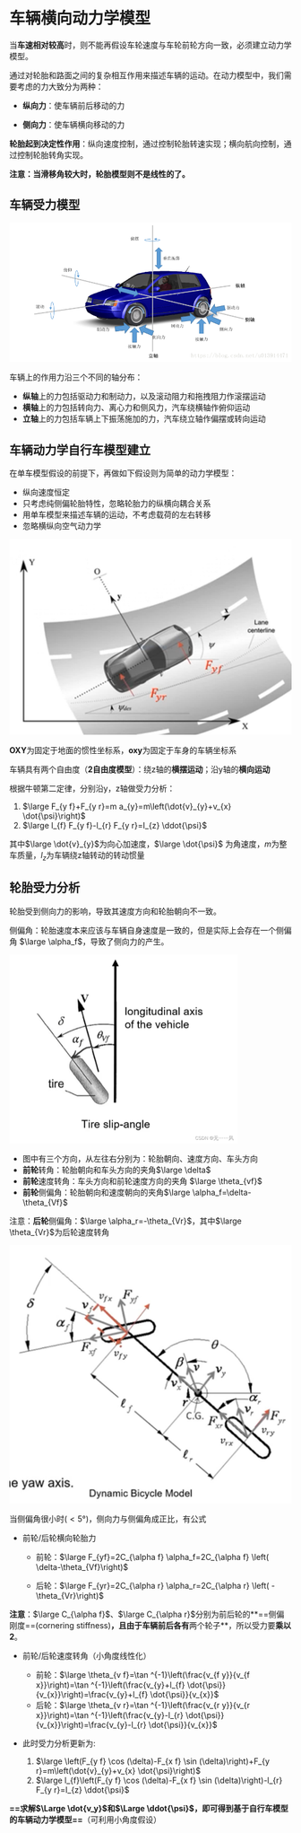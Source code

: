 # 车辆横向动力学模型

当**车速相对较高**时，则不能再假设车轮速度与车轮前轮方向一致，必须建立动力学模型。

通过对轮胎和路面之间的复杂相互作用来描述车辆的运动。在动力模型中，我们需要考虑的力大致分为两种：

- **纵向力**：使车辆前后移动的力

- **侧向力**：使车辆横向移动的力

**轮胎起到决定性作用**：纵向速度控制，通过控制轮胎转速实现；横向航向控制，通过控制轮胎转角实现。

**注意：当滑移角较大时，轮胎模型则不是线性的了。**



## 车辆受力模型

![img](../imgs/05ffb7985d20456dadf8d82cadf23905.png)

车辆上的作用力沿三个不同的轴分布：

- **纵轴**上的力包括驱动力和制动力，以及滚动阻力和拖拽阻力作滚摆运动
- **横轴**上的力包括转向力、离心力和侧风力，汽车绕横轴作俯仰运动
- **立轴**上的力包括车辆上下振荡施加的力，汽车绕立轴作偏摆或转向运动



## 车辆动力学自行车模型建立

在单车模型假设的前提下，再做如下假设则为简单的动力学模型：

- 纵向速度恒定
- 只考虑纯侧偏轮胎特性，忽略轮胎力的纵横向耦合关系
- 用单车模型来描述车辆的运动，不考虑载荷的左右转移
- 忽略横纵向空气动力学

![深蓝-4.1纵向动力学模型图](../imgs/深蓝-4.1纵向动力学模型图-1705565239711-2.png)

**OXY**为固定于地面的惯性坐标系，**oxy**为固定于车身的车辆坐标系

车辆具有两个自由度（**2自由度模型**）：绕z轴的**横摆运动**；沿y轴的**横向运动**

根据牛顿第二定律，分别沿y，z轴做受力分析：

1. $\large F_{y f}+F_{y r}=m a_{y}=m\left(\dot{v}_{y}+v_{x} \dot{\psi}\right)$
2. $\large l_{f} F_{y f}-l_{r} F_{y r}=I_{z} \ddot{\psi}$

其中$\large \dot{v}_{y}$为向心加速度，$\large \dot{\psi}$ 为角速度，$m$为整车质量，$l_z$为车辆绕z轴转动的转动惯量



## 轮胎受力分析

轮胎受到侧向力的影响，导致其速度方向和轮胎朝向不一致。

侧偏角：轮胎速度本来应该与车辆自身速度是一致的，但是实际上会存在一个侧偏角 $\large \alpha_f$，导致了侧向力的产生。

<img src="../imgs/4371979ec02f4a03b4971bf3c29ae35d.png" alt="img" style="zoom:50%;" />

- 图中有三个方向，从左往右分别为：轮胎朝向、速度方向、车头方向
- **前轮**转角：轮胎朝向和车头方向的夹角$\large \delta$
- **前轮**速度转角：车头方向和前轮速度方向的夹角 $\large \theta_{vf}$
- **前轮**侧偏角：轮胎朝向和速度朝向的夹角$\large \alpha_f=\delta-\theta_{Vf}$

注意：**后轮**侧偏角：$\large \alpha_r=-\theta_{Vr}$，其中$\large \theta_{Vr}$为后轮速度转角

<img src="../imgs/深蓝-4.1自行车动力学模型图.png" alt="深蓝-4.1自行车动力学模型图" style="zoom:50%;" />

当侧偏角很小时$(<5°)$，侧向力与侧偏角成正比，有公式

- 前轮/后轮横向轮胎力

  - 前轮：$\large F_{yf}=2C_{\alpha f} \alpha_f=2C_{\alpha f} \left( \delta-\theta_{Vf}\right)$

  - 后轮：$\large F_{yr}=2C_{\alpha r} \alpha_r=2C_{\alpha r} \left( -\theta_{Vr}\right)$

**注意**：$\large C_{\alpha f}$、$\large C_{\alpha r}$分别为前后轮的**==侧偏刚度==(cornering stiffness)**，且由于车辆前后各有**两个轮子**，所以受力要**乘以2**。

- 前轮/后轮速度转角（小角度线性化）
  - 前轮：$\large \theta_{v f}=\tan ^{-1}\left(\frac{v_{f y}}{v_{f x}}\right)=\tan ^{-1}\left(\frac{v_{y}+l_{f} \dot{\psi}}{v_{x}}\right)=\frac{v_{y}+l_{f} \dot{\psi}}{v_{x}}$
  - 后轮：$\large \theta_{v r}=\tan ^{-1}\left(\frac{v_{r y}}{v_{r x}}\right)=\tan ^{-1}\left(\frac{v_{y}-l_{r} \dot{\psi}}{v_{x}}\right)=\frac{v_{y}-l_{r} \dot{\psi}}{v_{x}}$

- 此时受力分析更新为:
  1. $\large \left(F_{y f} \cos (\delta)-F_{x f} \sin (\delta)\right)+F_{y r}=m\left(\dot{v}_{y}+v_{x} \dot{\psi}\right)$
  2. $\large l_{f}\left(F_{y f} \cos (\delta)-F_{x f} \sin (\delta)\right)-l_{r} F_{y r}=I_{z} \ddot{\psi}$

**==求解$\Large \dot{v_y}$和$\Large \ddot{\psi}$，即可得到基于自行车模型的车辆动力学模型==**（可利用小角度假设）